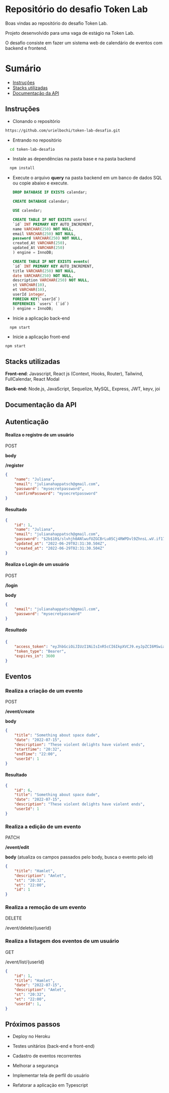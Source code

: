 # Repositório do desafio Token Lab

Boas vindas ao repositório do desafio Token Lab. 

Projeto desenvolvido para uma vaga de estágio na Token Lab.

O desafio consiste em fazer um sistema web de calendário de eventos com backend e frontend.



# Sumário

- [Instruções](#instruções)
- [Stacks utilizadas](#stacks-utilizadas)
- [Documentação da API](#documentação-da-API)



## Instruções

* Clonando o repositório

```bash
https://github.com/urielbochi/token-lab-desafio.git
```

* Entrando no repositório

```bash
  cd token-lab-desafio
```

* Instale as dependências na pasta base e na pasta backend

```bash
  npm install
```

* Execute o arquivo **query** na pasta backend em um banco de dados SQL ou copie abaixo e execute.

  ```sql
  DROP DATABASE IF EXISTS calendar;
  
  CREATE DATABASE calendar;
  
  USE calendar;
  
  CREATE TABLE IF NOT EXISTS users(
  `id` INT PRIMARY KEY AUTO_INCREMENT,
  name VARCHAR(250) NOT NULL,
  email VARCHAR(250) NOT NULL,
  password VARCHAR(250) NOT NULL,
  created_At VARCHAR(250),
  updated_At VARCHAR(250)
  ) engine = InnoDB;
  
  CREATE TABLE IF NOT EXISTS events(
  `id` INT PRIMARY KEY AUTO_INCREMENT,
  title VARCHAR(250) NOT NULL,
  date VARCHAR(250) NOT NULL,
  description VARCHAR(250) NOT NULL,
  st VARCHAR(10),
  et VARCHAR(10),
  userId integer,
  FOREIGN KEY(`userId`)
  REFERENCES `users` (`id`)
  ) engine = InnoDB;
  
  ```

* Inicie a aplicação back-end

```bash
  npm start
```

* Inicie a aplicação front-end

```
npm start
```





## Stacks utilizadas

**Front-end**: Javascript, React js (Context, Hooks, Router), Tailwind, FullCalendar, React Modal

**Back-end:** Node.js, JavaScript, Sequelize, MySQL, Express, JWT, keyv, joi



## Documentação da API



## Autenticação

#### Realiza o registro de um usuário

POST

**body**

**/register**

```json
{
    "name": "Juliana",
    "email": "julianahappatsch@gmail.com",
    "password": "mysecretpassword",
    "confirmPassword": "mysecretpassword" 
}
```

#### Resultado

```json
{
    "id": 1,
    "name": "Juliana",
    "email": "julianahappatsch@gmail.com",
    "password": "$2b$10$/slvhjh0ANlwufUZGCBrLu05Cj4RWPDvl9ZhnsL.wV.if173f.6J6",
    "updated_at": "2022-06-29T02:31:30.504Z",
    "created_at": "2022-06-29T02:31:30.504Z"
}

```

#### Realiza o Login de um usuário

POST

**/login**

**body**

```json
{
    "email": "julianahappatsch@gmail.com",
    "password": "mysecretpassword"
}
```

##### Resultado

```json
{
    "access_token": "eyJhbGciOiJIUzI1NiIsInR5cCI6IkpXVCJ9.eyJpZCI6MSwiaWF0IjoxNjU2NDcwMDgxLCJleHAiOjE2NTY0NzM2ODF9.1Wy00ocMc85yjEb7lN2Apkc95qrHQH8vzBaSGkSBKac",
    "token_type": "Bearer",
    "expires_in": 3600
}
```



## Eventos

### Realiza a criação de um evento

POST

**/event/create**

**body**

```json
{
    "title": "Something about space dude",
    "date": "2022-07-15",
    "description": "These violent delights have violent ends",
    "startTime": "20:32",
    "endTime": "22:00",
    "userId": 1
}
```

#### Resultado

```json
{
    "id": 6,
    "title": "Something about space dude",
    "date": "2022-07-15",
    "description": "These violent delights have violent ends",
    "userId": 1
}
```

### Realiza a edição de um evento

PATCH

**/event/edit**

**body**  (atualiza os campos passados pelo body, busca o evento pelo id)

```json
{
    "title": "Hamlet",
    "description": "Amlet",
    "st": "20:32",
    "et": "22:00",
    "id": 1
}
```

### Realiza a remoção de um evento

DELETE

/event/delete/{userId}

### Realiza a listagem dos eventos de um usuário

GET

/event/list/{userId}

```json
{
    "id": 1,
    "title": "Hamlet",
    "date": "2022-07-15",
    "description": "Amlet",
    "st": "20:32",
    "et": "22:00",
    "userId": 1,
}
```



## Próximos passos

* Deploy no Heroku
* Testes unitários (back-end e front-end)
* Cadastro de eventos recorrentes

* Melhorar a segurança
* Implementar tela de perfil do usuário
* Refatorar a aplicação em Typescript













